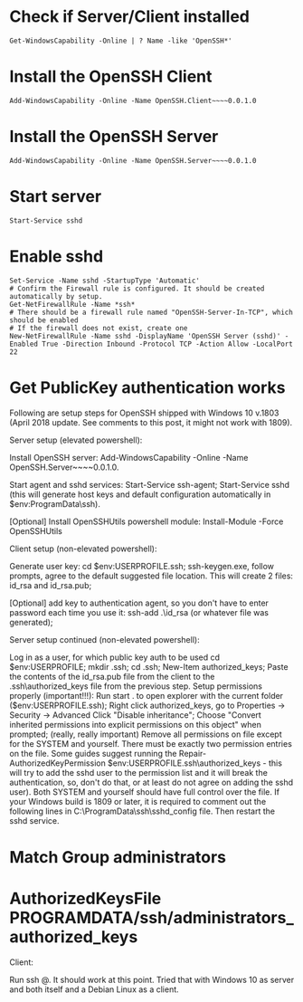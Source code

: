 # Check if Server/Client installed
```
Get-WindowsCapability -Online | ? Name -like 'OpenSSH*'
```
# Install the OpenSSH Client
```
Add-WindowsCapability -Online -Name OpenSSH.Client~~~~0.0.1.0
```

# Install the OpenSSH Server
```
Add-WindowsCapability -Online -Name OpenSSH.Server~~~~0.0.1.0
```
# Start server
```
Start-Service sshd
```
# Enable sshd
```
Set-Service -Name sshd -StartupType 'Automatic'
# Confirm the Firewall rule is configured. It should be created automatically by setup.
Get-NetFirewallRule -Name *ssh*
# There should be a firewall rule named "OpenSSH-Server-In-TCP", which should be enabled
# If the firewall does not exist, create one
New-NetFirewallRule -Name sshd -DisplayName 'OpenSSH Server (sshd)' -Enabled True -Direction Inbound -Protocol TCP -Action Allow -LocalPort 22
```

# Get PublicKey authentication works
Following are setup steps for OpenSSH shipped with Windows 10 v.1803 (April 2018 update. See comments to this post, it might not work with 1809).

Server setup (elevated powershell):

Install OpenSSH server: Add-WindowsCapability -Online -Name OpenSSH.Server~~~~0.0.1.0.

Start agent and sshd services: Start-Service ssh-agent; Start-Service sshd (this will generate host keys and default configuration automatically in $env:ProgramData\ssh).

[Optional] Install OpenSSHUtils powershell module: Install-Module -Force OpenSSHUtils

Client setup (non-elevated powershell):

Generate user key: cd $env:USERPROFILE\.ssh; ssh-keygen.exe, follow prompts, agree to the default suggested file location. This will create 2 files: id_rsa and id_rsa.pub;

[Optional] add key to authentication agent, so you don't have to enter password each time you use it: ssh-add .\id_rsa (or whatever file was generated);

Server setup continued (non-elevated powershell):

Log in as a user, for which public key auth to be used
cd $env:USERPROFILE; mkdir .ssh; cd .ssh; New-Item authorized_keys;
Paste the contents of the id_rsa.pub file from the client to the .ssh\authorized_keys file from the previous step.
Setup permissions properly (important!!!):
Run start . to open explorer with the current folder ($env:USERPROFILE\.ssh);
Right click authorized_keys, go to Properties -> Security -> Advanced
Click "Disable inheritance";
Choose "Convert inherited permissions into explicit permissions on this object" when prompted;
(really, really important) Remove all permissions on file except for the SYSTEM and yourself. There must be exactly two permission entries on the file. Some guides suggest running the Repair-AuthorizedKeyPermission $env:USERPROFILE\.ssh\authorized_keys - this will try to add the sshd user to the permission list and it will break the authentication, so, don't do that, or at least do not agree on adding the sshd user). Both SYSTEM and yourself should have full control over the file.
If your Windows build is 1809 or later, it is required to comment out the following lines in C:\ProgramData\ssh\sshd_config file. Then restart the sshd service.
# Match Group administrators                                                    
#       AuthorizedKeysFile __PROGRAMDATA__/ssh/administrators_authorized_keys  
Client:

Run ssh <serverusername>@<serverhostname>. It should work at this point.
Tried that with Windows 10 as server and both itself and a Debian Linux as a client.